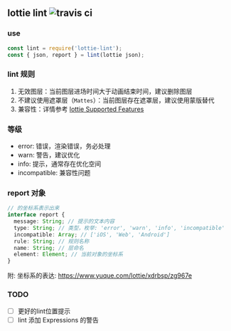 ## lottie lint ![travis ci](https://travis-ci.com/Lottie-Lint/lottie-lint.svg?branch=master)

### use

```js
const lint = require('lottie-lint');
const { json, report } = lint(lottie json);
```

### lint 规则

1. 无效图层：当前图层进场时间大于动画结束时间，建议删除图层
2. 不建议使用遮罩层（`Mattes`）：当前图层存在遮罩层，建议使用蒙版替代
3. 兼容性：详情参考 [lottie Supported Features](https://github.com/airbnb/lottie/blob/master/supported-features.md)

### 等级

- error: 错误，渲染错误，务必处理
- warn: 警告，建议优化
- info: 提示，通常存在优化空间
- incompatible: 兼容性问题

### report 对象

```ts
// 的坐标系表示出来
interface report {
  message: String; // 提示的文本内容
  type: String; // 类型，枚举: 'error', 'warn', 'info', 'incompatible'
  incompatible: Array; // ['iOS', 'Web', 'Android']
  rule: String; // 规则名称
  name: String; // 层命名
  element: Element; // 当前对象的坐标系
}
```

附: 坐标系的表达: https://www.yuque.com/lottie/xdrbsp/zg967e

### TODO

- [ ] 更好的lint位置提示 
- [ ] lint 添加 Expressions 的警告
